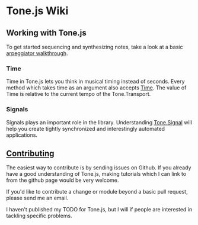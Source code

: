 # Tone.js Wiki

## Working with Tone.js

To get started sequencing and synthesizing notes, take a look at a basic [arpeggiator walkthrough](Arpeggiator).

### Time

Time in Tone.js lets you think in musical timing instead of seconds. Every method which takes time as an argument also accepts [Time](Time). The value of Time is relative to the current tempo of the Tone.Transport. 

### Signals

Signals plays an important role in the library. Understanding [Tone.Signal](Signals) will help you create tightly synchronized and interestingly automated applications. 

## [Contributing](Contributing)

The easiest way to contribute is by sending issues on Github. If you already have a good understanding of Tone.js, making tutorials which I can link to from the github page would be very welcome. 

If you'd like to contribute a change or module beyond a basic pull request, please send me an email.

I haven't published my TODO for Tone.js, but I will if people are interested in tackling specific problems. 
